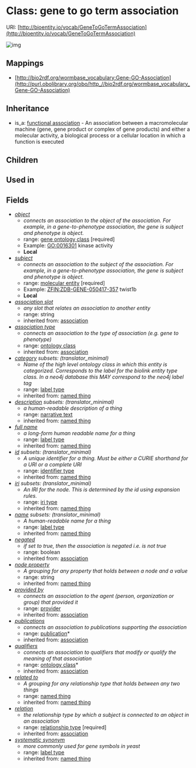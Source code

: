 # Class: gene to go term association




URI: [http://bioentity.io/vocab/GeneToGoTermAssociation](http://bioentity.io/vocab/GeneToGoTermAssociation)

![img](http://yuml.me/diagram/nofunky;dir:TB/class/\[FunctionalAssociation]^-\[GeneToGoTermAssociation|id(i):identifier_type%20%3F;name(i):label_type%20%3F;category(i):label_type%20%3F;node_property(i):string%20%3F;iri(i):iri_type%20%3F;full_name(i):label_type%20%3F;description(i):narrative_text%20%3F;systematic_synonym(i):label_type%20%3F;negated(i):boolean%20%3F;association_slot(i):string%20%3F],%20\[GeneToGoTermAssociation]-%20related%20to(i)%20%3F>\[NamedThing],%20\[GeneToGoTermAssociation]-%20association%20type(i)%20%3F>\[OntologyClass],%20\[GeneToGoTermAssociation]-%20relation(i)>\[RelationshipType],%20\[GeneToGoTermAssociation]-%20qualifiers(i)%20*>\[OntologyClass],%20\[GeneToGoTermAssociation]-%20publications(i)%20*>\[Publication],%20\[GeneToGoTermAssociation]-%20provided%20by(i)%20%3F>\[Provider],%20\[GeneToGoTermAssociation]-%20subject>\[MolecularEntity],%20\[GeneToGoTermAssociation]-%20object>\[GeneOntologyClass])
## Mappings

 * [http://bio2rdf.org/wormbase_vocabulary:Gene-GO-Association](http://purl.obolibrary.org/obo/http_//bio2rdf.org/wormbase_vocabulary_Gene-GO-Association)
## Inheritance

 *  is_a: [functional association](FunctionalAssociation.md) - An association between a macromolecular machine (gene, gene product or complex of gene products) and either a molecular activity, a biological process or a cellular location in which a function is executed
## Children

## Used in

## Fields

 * _[object](object.md)_
    * _connects an association to the object of the association. For example, in a gene-to-phenotype association, the gene is subject and phenotype is object._
    * range: [gene ontology class](GeneOntologyClass.md) [required]
    * Example: [GO:0016301](http://purl.obolibrary.org/obo/GO_0016301) kinase activity
    * __Local__
 * _[subject](subject.md)_
    * _connects an association to the subject of the association. For example, in a gene-to-phenotype association, the gene is subject and phenotype is object._
    * range: [molecular entity](MolecularEntity.md) [required]
    * Example: [ZFIN:ZDB-GENE-050417-357](http://purl.obolibrary.org/obo/ZFIN_ZDB-GENE-050417-357) twist1b
    * __Local__
 * _[association slot](association_slot.md)_
    * _any slot that relates an association to another entity_
    * range: string
    * inherited from: [association](Association.md)
 * _[association type](association_type.md)_
    * _connects an association to the type of association (e.g. gene to phenotype)_
    * range: [ontology class](OntologyClass.md)
    * inherited from: [association](Association.md)
 * _[category](category.md) *subsets*: (translator_minimal)_
    * _Name of the high level ontology class in which this entity is categorized. Corresponds to the label for the biolink entity type class. In a neo4j database this MAY correspond to the neo4j label tag_
    * range: [label type](LabelType.md)
    * inherited from: [named thing](NamedThing.md)
 * _[description](description.md) *subsets*: (translator_minimal)_
    * _a human-readable description of a thing_
    * range: [narrative text](NarrativeText.md)
    * inherited from: [named thing](NamedThing.md)
 * _[full name](full_name.md)_
    * _a long-form human readable name for a thing_
    * range: [label type](LabelType.md)
    * inherited from: [named thing](NamedThing.md)
 * _[id](id.md) *subsets*: (translator_minimal)_
    * _A unique identifier for a thing. Must be either a CURIE shorthand for a URI or a complete URI_
    * range: [identifier type](IdentifierType.md)
    * inherited from: [named thing](NamedThing.md)
 * _[iri](iri.md) *subsets*: (translator_minimal)_
    * _An IRI for the node. This is determined by the id using expansion rules._
    * range: [iri type](IriType.md)
    * inherited from: [named thing](NamedThing.md)
 * _[name](name.md) *subsets*: (translator_minimal)_
    * _A human-readable name for a thing_
    * range: [label type](LabelType.md)
    * inherited from: [named thing](NamedThing.md)
 * _[negated](negated.md)_
    * _if set to true, then the association is negated i.e. is not true_
    * range: boolean
    * inherited from: [association](Association.md)
 * _[node property](node_property.md)_
    * _A grouping for any property that holds between a node and a value_
    * range: string
    * inherited from: [named thing](NamedThing.md)
 * _[provided by](provided_by.md)_
    * _connects an association to the agent (person, organization or group) that provided it_
    * range: [provider](Provider.md)
    * inherited from: [association](Association.md)
 * _[publications](publications.md)_
    * _connects an association to publications supporting the association_
    * range: [publication](Publication.md)*
    * inherited from: [association](Association.md)
 * _[qualifiers](qualifiers.md)_
    * _connects an association to qualifiers that modify or qualify the meaning of that association_
    * range: [ontology class](OntologyClass.md)*
    * inherited from: [association](Association.md)
 * _[related to](related_to.md)_
    * _A grouping for any relationship type that holds between any two things_
    * range: [named thing](NamedThing.md)
    * inherited from: [named thing](NamedThing.md)
 * _[relation](relation.md)_
    * _the relationship type by which a subject is connected to an object in an association_
    * range: [relationship type](RelationshipType.md) [required]
    * inherited from: [association](Association.md)
 * _[systematic synonym](systematic_synonym.md)_
    * _more commonly used for gene symbols in yeast_
    * range: [label type](LabelType.md)
    * inherited from: [named thing](NamedThing.md)
